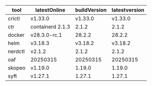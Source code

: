 | tool | latestOnline | buildVersion | latestversion |
|------|--------------|--------------|---------------|
| crictl | v1.33.0 | v1.33.0 | v1.33.0 |
| ctr | containerd 2.1.3 | 2.1.2 | 2.1.2 |
| docker | v28.3.0-rc.1 | 28.2.2 | 28.2.2 |
| helm | v3.18.3 | v3.18.2 | v3.18.2 |
| nerdctl | v2.1.2 | 2.1.2 | 2.1.2 |
| oaf | 20250315 | 20250315 | 20250315 |
| skopeo | v1.19.0 | 1.19.0 | 1.19.0 |
| syft | v1.27.1 | 1.27.1 | 1.27.1 |

